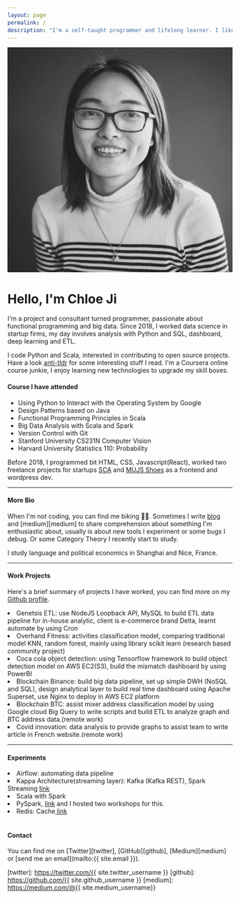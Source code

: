 ```yaml
---
layout: page
permalink: /
description: "I'm a self-taught programmer and lifelong learner. I like writing code, listening to folk and dreamy music, drinking coffee, and commit to biking."
---
```


<div markdown="1" class="about">
<img src="/assets/chloe.jpg" alt="{{ site.author }} profile pic" class="profile-pic" />

# Hello, I'm Chloe Ji 
<span class='firstletter'>I</span>'m a project and consultant turned programmer, passionate about functional programming and big data. Since 2018, I worked data science in startup firms, my day involves analysis with Python and SQL, dashboard, deep learning and ETL.<br/>

I code Python and Scala, interested in contributing to open source projects. Have a look <a href='https://github.com/Chloejay/anti-tldr'>anti-tldr</a> for some interesting stuff I read. I'm a Coursera online course junkie, I enjoy learning new technologies to upgrade my skill boxes. 
#### Course I have attended
<ul>
<li>Using Python to Interact with the Operating System by Google</li>
<li>Design Patterns based on Java</li>
<li>Functional Programming Principles in Scala</li>
<li>Big Data Analysis with Scala and Spark</li>
<li>Version Control with Git</li>
<li>Stanford University CS231N Computer Vision</li>
<li>Harvard University Statistics 110: Probability</li>
</ul>

Before 2018, I programmed bit HTML, CSS, Javascript(React), worked two freelance projects for startups <a href='https://www.scachess.com/'>SCA</a> and <a href='https://www.mjus-shoes.com/'> MUJS Shoes</a> as a frontend and wordpress dev.<br/>

<hr>

#### More Bio
When I'm not coding, you can find me biking 🚴‍♀️. Sometimes I write [blog](https://chloejay.github.io/blog/) and [medium][medium] to share comprehension about something I'm enthusiastic about, usually is about new tools I experiment or some bugs I debug. Or some Category Theory I recently start to study.<br/>

I study language and political economics in Shanghai and Nice, France. 
<hr>

#### Work Projects
Here's a brief summary of projects I have worked, you can find more on my <a href='https://github.com/Chloejay'>Github profile</a>.
<li>Genetsis ETL: use NodeJS Loopback API, MySQL to build ETL data pipeline for in-house analytic, client is e-commerce brand Delta, learnt automate by using Cron </li>
<li>Overhand Fitness: activities classification model, comparing traditional model KNN, random forest, mainly using library scikit learn (research based community project)</li>
<li>Coca cola object detection: using Tensorflow framework to build object detection model on AWS EC2(S3), build the mismatch dashboard by using PowerBI</li>
<li>Blockchain Binance: build big data pipeline, set up simple DWH (NoSQL and SQL), design analytical layer to build real time dashboard using Apache Superset, use Nginx to deploy in AWS EC2 platform</li>
<li>Blockchain BTC: assist mixer address classification model by using Google cloud Big Query to write scripts and build ETL to analyze graph and BTC address data.(remote work)</li>
<li>Covid innovation: data analysis to provide graphs to assist team to write article in French website.(remote work)</li>
<hr>

#### Experiments
<li>Airflow: automating data pipeline</li>
<li>Kappa Architecture(streaming layer): Kafka (Kafka REST), Spark Streaming <a href='https://github.com/Chloejay/streampipe'> link</a></li>
<li>Scala with Spark</li>
<li>PySpark, <a href='https://github.com/Chloejay/dataplayground'> link</a> and I hosted two workshops for this.</li>
<li>Redis: Cache<a href='https://github.com/Chloejay/try_redis'> link</a></li>
<br>

#### Contact
You can find me on [Twitter][twitter], [GitHub][github], [Medium][medium] or [send me an email](mailto:{{ site.email }}).

[twitter]: https://twitter.com/{{ site.twitter_username }}
[github]: https://github.com/{{ site.github_username }}
[medium]: https://medium.com/@{{ site.medium_username}} 

</div> 